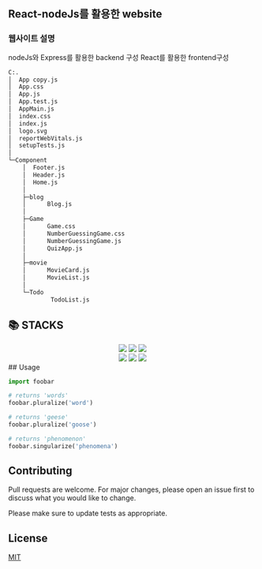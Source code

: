 ## React-nodeJs를 활용한 website



### 웹사이트 설명 

nodeJs와 Express를 활용한 backend 구성
React를 활용한 frontend구성

```bash
C:.
│  App copy.js
│  App.css
│  App.js
│  App.test.js
│  AppMain.js
│  index.css
│  index.js
│  logo.svg
│  reportWebVitals.js
│  setupTests.js
│
└─Component
    │  Footer.js
    │  Header.js
    │  Home.js
    │
    ├─blog
    │      Blog.js
    │
    ├─Game
    │      Game.css
    │      NumberGuessingGame.css
    │      NumberGuessingGame.js
    │      QuizApp.js
    │
    ├─movie
    │      MovieCard.js
    │      MovieList.js
    │
    └─Todo
            TodoList.js
```
## 📚 STACKS
<div align=center> 
<img src="https://img.shields.io/badge/react-61DAFB?style=for-the-badge&logo=reactos&logoColor=black">
<img src="https://img.shields.io/badge/javascript-F7DF1E?style=for-the-badge&logo=javascript&logoColor=black"> 
<img src="https://img.shields.io/badge/oracle-F80000?style=for-the-badge&logo=oracle&logoColor=white">
    <br>
<img src="https://img.shields.io/badge/node.js-339933?style=for-the-badge&logo=Node.js&logoColor=white">
<img src="https://img.shields.io/badge/express-000000?style=for-the-badge&logo=express&logoColor=white">
<img src="https://img.shields.io/badge/bootstrap-7952B3?style=for-the-badge&logo=bootstrap&logoColor=white">
</div>
## Usage

```python
import foobar

# returns 'words'
foobar.pluralize('word')

# returns 'geese'
foobar.pluralize('goose')

# returns 'phenomenon'
foobar.singularize('phenomena')
```

## Contributing

Pull requests are welcome. For major changes, please open an issue first
to discuss what you would like to change.

Please make sure to update tests as appropriate.

## License

[MIT](https://choosealicense.com/licenses/mit/)
